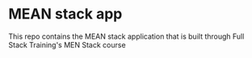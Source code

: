
# MEAN stack app
This repo contains the MEAN stack application that is built through Full Stack Training's MEN Stack course
